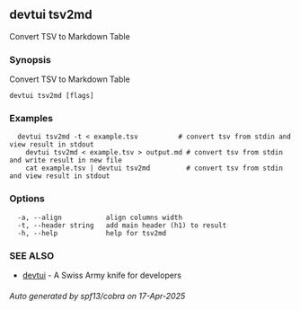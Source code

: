 ## devtui tsv2md

Convert TSV to Markdown Table

### Synopsis

Convert TSV to Markdown Table

```
devtui tsv2md [flags]
```

### Examples

```
  devtui tsv2md -t < example.tsv          # convert tsv from stdin and view result in stdout
	devtui tsv2md < example.tsv > output.md # convert tsv from stdin and write result in new file
	cat example.tsv | devtui tsv2md         # convert tsv from stdin and view result in stdout
```

### Options

```
  -a, --align           align columns width
  -t, --header string   add main header (h1) to result
  -h, --help            help for tsv2md
```

### SEE ALSO

* [devtui](devtui.md)	 - A Swiss Army knife for developers

###### Auto generated by spf13/cobra on 17-Apr-2025
